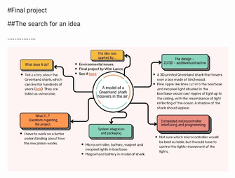 #Final project

##The search for an idea

................


![GreenlandShark](img/GreenlandShark_Mindmap_98kb.jpg)

